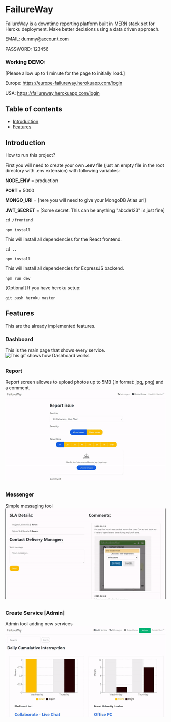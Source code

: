 # FailureWay
FailureWay is a downtime reporting platform built in MERN stack set for Heroku deployment. Make better decisions using a data driven approach.

EMAIL: dummy@account.com

PASSWORD: 123456

### Working DEMO: 
[Please allow up to 1 minute for the page to initially load.]

Europe: https://europe-failureway.herokuapp.com/login

USA: https://failureway.herokuapp.com/login

## Table of contents
* [Introduction](#Introduction)
* [Features](#Features)

## Introduction
How to run this project?

First you will need to create your own **.env** file (just an empty file in the root directory with .env extension) with following variables:

**NODE_ENV** = production

**PORT** = 5000

**MONGO_URI** = [here you will need to give your MongoDB Atlas url]

**JWT_SECRET** = [Some secret. This can be anything "abcde123" is just fine]

```
cd /frontend
```
```
npm install
```
This will install all dependencies for the React frontend.
```
cd ..
```
```
npm install
```
This will install all dependencies for ExpressJS backend.

```
npm run dev
```

[Optional]
If you have heroku setup: 
```
git push heroku master 
```

## Features
This are the already implemented features.

### Dashboard
This is the main page that shows every service.
![This gif shows how Dashboard works](Dashboard.gif)

## 

### Report
Report screen allowes to upload photos up to 5MB (In format: jpg, png) and a comment.
![This gif shows how Report works](Report.gif)

## 

### Messenger
Simple messaging tool
![This gif shows how Messenger works](Messenger.gif)

## 

### Create Service [Admin]
Admin tool adding new services
![This gif shows how Create Service works](Create_Service.gif)

